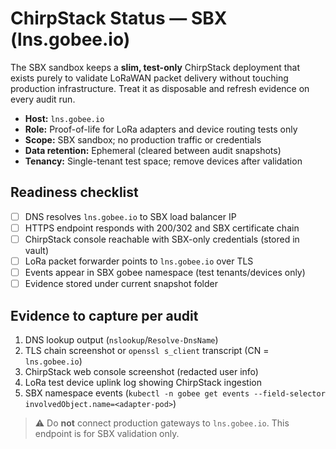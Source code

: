 # ChirpStack Status — SBX (lns.gobee.io)

The SBX sandbox keeps a **slim, test-only** ChirpStack deployment that exists purely to validate LoRaWAN packet delivery without
touching production infrastructure. Treat it as disposable and refresh evidence on every audit run.

- **Host:** `lns.gobee.io`
- **Role:** Proof-of-life for LoRa adapters and device routing tests only
- **Scope:** SBX sandbox; no production traffic or credentials
- **Data retention:** Ephemeral (cleared between audit snapshots)
- **Tenancy:** Single-tenant test space; remove devices after validation

## Readiness checklist

- [ ] DNS resolves `lns.gobee.io` to SBX load balancer IP
- [ ] HTTPS endpoint responds with 200/302 and SBX certificate chain
- [ ] ChirpStack console reachable with SBX-only credentials (stored in vault)
- [ ] LoRa packet forwarder points to `lns.gobee.io` over TLS
- [ ] Events appear in SBX gobee namespace (test tenants/devices only)
- [ ] Evidence stored under current snapshot folder

## Evidence to capture per audit

1. DNS lookup output (`nslookup`/`Resolve-DnsName`)
2. TLS chain screenshot or `openssl s_client` transcript (CN = `lns.gobee.io`)
3. ChirpStack web console screenshot (redacted user info)
4. LoRa test device uplink log showing ChirpStack ingestion
5. SBX namespace events (`kubectl -n gobee get events --field-selector involvedObject.name=<adapter-pod>`)

> ⚠️ Do **not** connect production gateways to `lns.gobee.io`. This endpoint is for SBX validation only.

